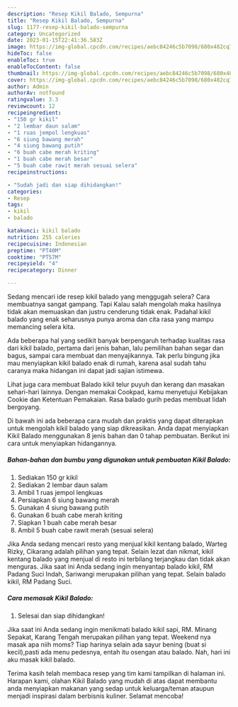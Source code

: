 ```yaml
---
description: "Resep Kikil Balado, Sempurna"
title: "Resep Kikil Balado, Sempurna"
slug: 1177-resep-kikil-balado-sempurna
category: Uncategorized
date: 2023-01-15T22:41:36.583Z
image: https://img-global.cpcdn.com/recipes/aebc84246c5b7098/680x482cq70/kikil-balado-foto-resep-utama.jpg
hideToc: false
enableToc: true
enableTocContent: false
thumbnail: https://img-global.cpcdn.com/recipes/aebc84246c5b7098/680x482cq70/kikil-balado-foto-resep-utama.jpg
cover: https://img-global.cpcdn.com/recipes/aebc84246c5b7098/680x482cq70/kikil-balado-foto-resep-utama.jpg
author: Admin
authorAv: notfound
ratingvalue: 3.3
reviewcount: 12
recipeingredient:
- "150 gr kikil"
- "2 lembar daun salam"
- "1 ruas jempol lengkuas"
- "6 siung bawang merah"
- "4 siung bawang putih"
- "6 buah cabe merah kriting"
- "1 buah cabe merah besar"
- "5 buah cabe rawit merah sesuai selera"
recipeinstructions:

- "Sudah jadi dan siap dihidangkan!"
categories:
- Resep
tags:
- kikil
- balado

katakunci: kikil balado 
nutrition: 255 calories
recipecuisine: Indonesian
preptime: "PT40M"
cooktime: "PT57M"
recipeyield: "4"
recipecategory: Dinner

---
```



Sedang mencari ide resep kikil balado yang menggugah selera? Cara membuatnya sangat gampang. Tapi Kalau salah mengolah maka hasilnya tidak akan memuaskan dan justru cenderung tidak enak. Padahal kikil balado yang enak seharusnya punya aroma dan cita rasa yang mampu memancing selera kita.


Ada beberapa hal yang sedikit banyak berpengaruh terhadap kualitas rasa dari kikil balado, pertama dari jenis bahan, lalu pemilihan bahan segar dan bagus, sampai cara membuat dan menyajikannya. Tak perlu bingung jika mau menyiapkan kikil balado enak di rumah, karena asal sudah tahu caranya maka hidangan ini dapat jadi sajian istimewa.

Lihat juga cara membuat Balado kikil telur puyuh dan kerang dan masakan sehari-hari lainnya. Dengan memakai Cookpad, kamu menyetujui Kebijakan Cookie dan Ketentuan Pemakaian. Rasa balado gurih pedas membuat lidah bergoyang.


Di bawah ini ada beberapa cara mudah dan praktis yang dapat diterapkan untuk mengolah kikil balado yang siap dikreasikan. Anda dapat menyiapkan Kikil Balado menggunakan 8 jenis bahan dan 0 tahap pembuatan. Berikut ini cara untuk menyiapkan hidangannya.

<!--inarticleads1-->

##### Bahan-bahan dan bumbu yang digunakan untuk pembuatan Kikil Balado:

1. Sediakan 150 gr kikil
1. Sediakan 2 lembar daun salam
1. Ambil 1 ruas jempol lengkuas
1. Persiapkan 6 siung bawang merah
1. Gunakan 4 siung bawang putih
1. Gunakan 6 buah cabe merah kriting
1. Siapkan 1 buah cabe merah besar
1. Ambil 5 buah cabe rawit merah (sesuai selera)


Jika Anda sedang mencari resto yang menjual kikil kentang balado, Warteg Rizky, Cikarang adalah pilihan yang tepat. Selain lezat dan nikmat, kikil kentang balado yang menjual di resto ini terbilang terjangkau dan tidak akan menguras. Jika saat ini Anda sedang ingin menyantap balado kikil, RM Padang Suci Indah, Sariwangi merupakan pilihan yang tepat. Selain balado kikil, RM Padang Suci. 

<!--inarticleads2-->

##### Cara memasak Kikil Balado:


1. Selesai dan siap dihidangkan!

Jika saat ini Anda sedang ingin menikmati balado kikil sapi, RM. Minang Sepakat, Karang Tengah merupakan pilihan yang tepat. Weekend nya masak apa niih moms? Tiap harinya selain ada sayur bening (buat si kecil),pasti ada menu pedesnya, entah itu osengan atau balado. Nah, hari ini aku masak kikil balado. 

Terima kasih telah membaca resep yang tim kami tampilkan di halaman ini. Harapan kami, olahan Kikil Balado yang mudah di atas dapat membantu anda menyiapkan makanan yang sedap untuk keluarga/teman ataupun menjadi inspirasi dalam berbisnis kuliner. Selamat mencoba!
